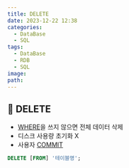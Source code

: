 ```yaml
---
title: DELETE
date: 2023-12-22 12:38
categories:
  - DataBase
  - SQL
tags:
  - DataBase
  - RDB
  - SQL
image: 
path:
---
```


## 🌈 DELETE

- [WHERE](https://sonjh919.github.io/posts/WHERE)을 쓰지 않으면 전체 데이터 삭제
- 디스크 사용량 초기화 X
- 사용자 [COMMIT](https://sonjh919.github.io/posts/COMMIT)

```sql
DELETE [FROM] '테이블명';
```